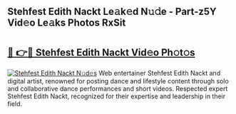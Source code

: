 ## Stehfest Edith Nackt Le𝚊k𝚎d N𝚞𝚍e - Part-z5Y Vid𝚎o Le𝚊ks Photos RxSit

# <h2><a href="http://fb768q.evod.top/?m=Stehfest+Edith+Nackt">🔗 👉🔴 Stehfest Edith Nackt Vid𝚎o Ph𝚘t𝚘s</a></h2>

[![Stehfest Edith Nackt N𝚞d𝚎s](https://i.imgur.com/8V9OHl7.gif)](http://fb768q.evod.top/?m=Stehfest+Edith+Nackt)
Web entertainer Stehfest Edith Nackt and digital artist, renowned for posting dance and lifestyle content through solo and collaborative dance performances and short videos. Respected expert Stehfest Edith Nackt, recognized for their expertise and leadership in their field. 
